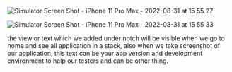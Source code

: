 

![Simulator Screen Shot - iPhone 11 Pro Max - 2022-08-31 at 15 55 27](https://user-images.githubusercontent.com/5785670/187657680-8bba4633-956e-4e02-9125-ada584e97923.png)

![Simulator Screen Shot - iPhone 11 Pro Max - 2022-08-31 at 15 55 33](https://user-images.githubusercontent.com/5785670/187657690-e951d172-9810-4727-95cb-55a2949158f3.png)

the view or text which we added under notch will be visible when we go to home and see all application in a stack, also when we take screenshot of our application, this text can be your app version and development environment to help our testers and can be other thing.

